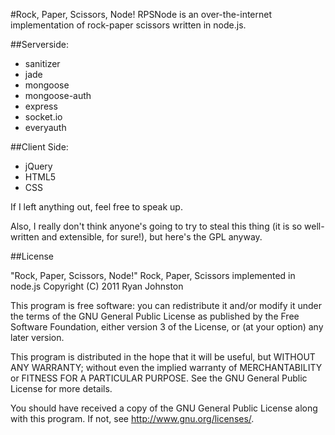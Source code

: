 #Rock, Paper, Scissors, Node!
RPSNode is an over-the-internet implementation of rock-paper scissors written in node.js.

##Serverside:
* sanitizer
* jade
* mongoose
* mongoose-auth
* express
* socket.io
* everyauth

##Client Side:
* jQuery
* HTML5
* CSS

If I left anything out, feel free to speak up.

Also, I really don't think anyone's going to try to steal this thing (it
is so well-written and extensible, for sure!), but here's the GPL anyway.

##License

"Rock, Paper, Scissors, Node!" Rock, Paper, Scissors implemented in node.js
Copyright (C) 2011  Ryan Johnston

This program is free software: you can redistribute it and/or modify
it under the terms of the GNU General Public License as published by
the Free Software Foundation, either version 3 of the License, or
(at your option) any later version.

This program is distributed in the hope that it will be useful,
but WITHOUT ANY WARRANTY; without even the implied warranty of
MERCHANTABILITY or FITNESS FOR A PARTICULAR PURPOSE.  See the
GNU General Public License for more details.

You should have received a copy of the GNU General Public License
along with this program.  If not, see <http://www.gnu.org/licenses/>.
